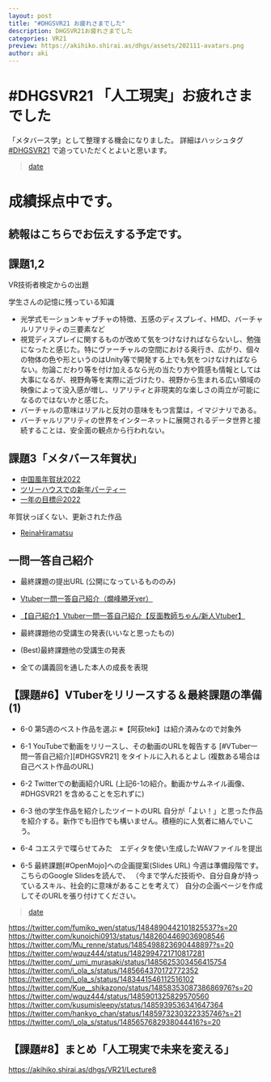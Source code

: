 ```yaml
---
layout: post
title: "#DHGSVR21 お疲れさまでした"
description: DHGSVR21お疲れさまでした
categories: VR21
preview: https://akihiko.shirai.as/dhgs/assets/202111-avatars.png
author: aki
---
```



# #DHGSVR21 「人工現実」お疲れさまでした

「メタバース学」として整理する機会になりました。
詳細はハッシュタグ [#DHGSVR21](https://twitter.com/hashtag/DHGSVR21?src=hashtag_click&f=live) で追っていただくとよいと思います。

<blockquote class="twitter-tweet" data-width="550" data-dnt="true"><p lang="ja" dir="ltr"></p><a href="https://twitter.com/o_ob/status/1489510883814690816">date</a></blockquote>


# 成績採点中です。

## 続報はこちらでお伝えする予定です。

## 課題1,2

VR技術者検定からの出題

学生さんの記憶に残っている知識

- 光学式モーションキャプチャの特徴、五感のディスプレイ、HMD、バーチャルリアリティの三要素など
- 視覚ディスプレイに関するものが改めて気をつけなければならないし、勉強になったと感じた。特にヴァーチャルの空間における奥行き、広がり、個々の物体の色や形というのはUnity等で開発する上でも気をつけなければならない。勿論こだわり等を付け加えるなら光の当たり方や質感も情報としては大事になるが、視野角等を実際に近づけたり、視野から生まれる広い領域の映像によって没入感が増し、リアリティと非現実的な楽しさの両立が可能になるのではないかと感じた。
- バーチャルの意味はリアルと反対の意味をもつ言葉は，イマジナリである。
- バーチャルリアリティの世界をインターネットに展開されるデータ世界と接続することは、安全面の観点から行われない。


## 課題3「メタバース年賀状」

- [中国風年賀状2022](https://hubs.mozilla.com/6m9QZG5/G201TG2029)
- [ツリーハウスでの新年パーティー](https://hubs.mozilla.com/zrpEGse/G211TG2032)
- [一年の目標＠2022](https://hubs.mozilla.com/CD3qUV7/G211TG2074)

年賀状っぽくない、更新された作品

- [ReinaHiramatsu](https://hubs.mozilla.com/gJK7iH6/reinahiramatsu)

## 一問一答自己紹介	

- 最終課題の提出URL	(公開になっているもののみ)

- [Vtuber一問一答自己紹介（燗峰勝牙ver）](https://www.youtube.com/watch?v=DHO2fSUPmmY)
- [【自己紹介】Vtuber一問一答自己紹介【反面教師ちゃん/新人Vtuber】](https://www.youtube.com/watch?v=GGAqqliKEOQ)

- 最終課題他の受講生の発表(いいなと思ったもの)

- (Best)最終課題他の受講生の発表

- 全ての講義回を通した本人の成長を表現

## 【課題#6】VTuberをリリースする＆最終課題の準備(1)

- 6-0 第5週のベスト作品を選ぶ ※【阿荻teki】は紹介済みなので対象外
- 6-1 YouTubeで動画をリリースし、その動画のURLを報告する
[#VTuber一問一答自己紹介][#DHGSVR21] をタイトルに入れるとよし
(複数ある場合は自己ベスト作品のURL)

- 6-2 Twitterでの動画紹介URL
(上記6-1の紹介。動画かサムネイル画像、 #DHGSVR21 を含めることを忘れずに)
- 6-3 他の学生作品を紹介したツイートのURL
自分が「よい！」と思った作品を紹介する。新作でも旧作でも構いません。積極的に人気者に絡んでいこう。
- 6-4 コエステで喋らせてみた　エディタを使い生成したWAVファイルを提出
- 6-5 最終課題[#OpenMojo]への企画提案(Slides URL)
今週は準備段階です。こちらのGoogle Slidesを読んで、
（今まで学んだ技術や、自分自身が持っているスキル、社会的に意味があることを考えて）
自分の企画ページを作成してそのURLを張り付けてください。 


<blockquote class="twitter-tweet" data-width="550" data-dnt="true"><p lang="ja" dir="ltr"></p><a href="https://twitter.com/AshtraSpirit/status/1485199230650433540">date</a></blockquote>


https://twitter.com/fumiko_wen/status/1484890442101825537?s=20
https://twitter.com/kunoichi0913/status/1482604469036908546
https://twitter.com/Mu_renne/status/1485498823690448897?s=20
https://twitter.com/wquz444/status/1482994721710817281
https://twitter.com/_umi_murasaki/status/1485625303456415754
https://twitter.com/i_ola_s/status/1485664370172772352
https://twitter.com/i_ola_s/status/1483441546112516102
https://twitter.com/Kue__shikazono/status/1485835308738686976?s=20
https://twitter.com/wquz444/status/1485901325829570560
https://twitter.com/kusumisleepy/status/1485939536341647364
https://twitter.com/hankyo_chan/status/1485973230322335746?s=21
https://twitter.com/i_ola_s/status/1485657682938044416?s=20


## 【課題#8】まとめ「人工現実で未来を変える」


https://akihiko.shirai.as/dhgs/VR21/Lecture8